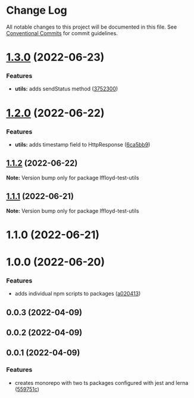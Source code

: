 # Change Log

All notable changes to this project will be documented in this file.
See [Conventional Commits](https://conventionalcommits.org) for commit guidelines.

# [1.3.0](https://github.com/lffloyd/lerna-test/compare/lffloyd-test-utils@1.2.0...lffloyd-test-utils@1.3.0) (2022-06-23)


### Features

* **utils:** adds sendStatus method ([3752300](https://github.com/lffloyd/lerna-test/commit/3752300ad250eb04c04a390841b54cf58ace2c4d))





# [1.2.0](https://github.com/lffloyd/lerna-test/compare/lffloyd-test-utils@1.1.2...lffloyd-test-utils@1.2.0) (2022-06-22)


### Features

* **utils:** adds timestamp field to HttpResponse ([6ca5bb9](https://github.com/lffloyd/lerna-test/commit/6ca5bb93f37948e7aae1aa162755b822d85f230a))





## [1.1.2](https://github.com/lffloyd/lerna-test/compare/lffloyd-test-utils@1.1.1...lffloyd-test-utils@1.1.2) (2022-06-22)

**Note:** Version bump only for package lffloyd-test-utils





## [1.1.1](https://github.com/lffloyd/lerna-test/compare/lffloyd-test-utils@1.1.0...lffloyd-test-utils@1.1.1) (2022-06-21)

**Note:** Version bump only for package lffloyd-test-utils





# 1.1.0 (2022-06-21)



# 1.0.0 (2022-06-20)


### Features

* adds individual npm scripts to packages ([a020413](https://github.com/lffloyd/lerna-test/commit/a020413d43a5a8f4e669e7dec703c9cbdbbbb9b3))



## 0.0.3 (2022-04-09)



## 0.0.2 (2022-04-09)



## 0.0.1 (2022-04-09)


### Features

* creates monorepo with two ts packages configured with jest and lerna ([559751c](https://github.com/lffloyd/lerna-test/commit/559751cdae6d9ddadc8400e0248551bc4e988065))
